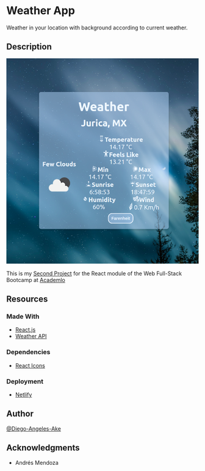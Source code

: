 # Weather App

Weather in your location with background according to current weather.

## Description

![plot](./public/weather.png)

This is my [Second Project](https://diego-angeles-weather-app.netlify.app/) for the React module of the Web Full-Stack Bootcamp at [Academlo](https://www.academlo.com/)

## Resources

### Made With

- [React.js](https://reactjs.org/)
- [Weather API](https://openweathermap.org/api)

### Dependencies

- [React Icons](https://react-icons.github.io/react-icons)

### Deployment

- [Netlify](https://www.netlify.com/)

## Author

[@Diego-Angeles-Ake](https://github.com/Diego-Angeles-Ake)

## Acknowledgments

- Andrés Mendoza
